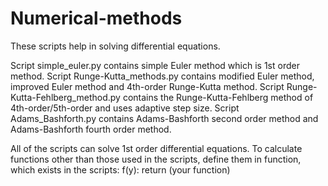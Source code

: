 # Numerical-methods
These scripts help in solving differential equations.

Script simple_euler.py contains simple Euler method which is 1st order method.
Script Runge-Kutta_methods.py contains modified Euler method, improved Euler method and 4th-order Runge-Kutta method.
Script Runge-Kutta-Fehlberg_method.py contains the Runge-Kutta-Fehlberg method of 4th-order/5th-order and uses adaptive step size.
Script Adams_Bashforth.py contains Adams-Bashforth second order method and Adams-Bashforth fourth order method.

All of the scripts can solve 1st order differential equations. To calculate functions other than those used in the scripts, define them in function, which exists in the scripts:
f(y):
  return (your function) 
